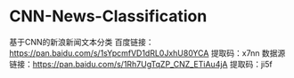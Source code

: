 # CNN-News-Classification
基于CNN的新浪新闻文本分类
百度链接：https://pan.baidu.com/s/1sYpcmfVD1dRL0JxhU80YCA 
提取码：x7nn 
数据源链接：https://pan.baidu.com/s/1Rh7UgTqZP_CNZ_ETiAu4jA 
提取码：ji5f 
